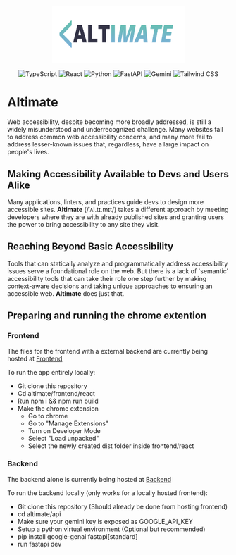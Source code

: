 <div align="center">
<img src="frontend/react/public/FULL_LOGO.webp" alt="Altimate Logo" width="300"/>

<p>

![TypeScript](https://img.shields.io/badge/typescript-%23007ACC.svg?style=for-the-badge&logo=typescript&logoColor=white)
![React](https://img.shields.io/badge/react-%2320232a.svg?style=for-the-badge&logo=react&logoColor=%2361DAFB)
![Python](https://img.shields.io/badge/python-3670A0?style=for-the-badge&logo=python&logoColor=ffdd54)
![FastAPI](https://img.shields.io/badge/FastAPI-005571?style=for-the-badge&logo=fastapi)
![Gemini](https://img.shields.io/badge/gemini-75A5EB?style=for-the-badge&logo=google&logoColor=white)
![Tailwind CSS](https://img.shields.io/badge/tailwindcss-%2338B2AC.svg?style=for-the-badge&logo=tailwind-css&logoColor=white)

</p>
</div>

# Altimate

Web accessibility, despite becoming more broadly addressed, is still a widely
misunderstood and underrecognized challenge. Many websites fail to address common
web accessibility concerns, and many more fail to address lesser-known issues
that, regardless, have a large impact on people's lives.

## Making Accessibility Available to Devs and Users Alike

Many applications, linters, and practices guide devs to design more accessible
sites. **Altimate** (/ˈʌl.tɪ.mɪt/) takes a different approach by meeting developers
where they are with already published sites and granting users the power to bring
accessibility to any site they visit.

## Reaching Beyond Basic Accessibility

Tools that can statically analyze and programmatically address accessibility issues
serve a foundational role on the web. But there is a lack of 'semantic'
accessibility tools that can take their role one step further by making context-aware
decisions and taking unique approaches to ensuring an accessible web. **Altimate**
does just that.

## Preparing and running the chrome extention

### Frontend

The files for the frontend with a external backend are currently being hosted at [Frontend](https://lucasmcclean.github.io/altimate-showcase/)

To run the app entirely locally:
- Git clone this repository
- Cd altimate/frontend/react
- Run npm i && npm run build
- Make the chrome extension
    - Go to chrome
    - Go to "Manage Extensions"
    - Turn on Developer Mode
    - Select "Load unpacked"
    - Select the newly created dist folder inside frontend/react

### Backend 

The backend alone is currently being hosted at [Backend](https://altimate.onrender.com/)

To run the backend locally (only works for a locally hosted frontend):
- Git clone this repository (Should already be done from hosting frontend)
- cd altimate/api
- Make sure your gemini key is exposed as GOOGLE_API_KEY
- Setup a python virtual environment (Optional but recommended)
- pip install google-genai fastapi[standard]
- run fastapi dev
